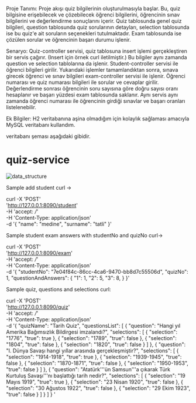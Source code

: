Proje Tanımı:
Proje akışı quiz bilgilerinin oluşturulmasıyla başlar. Bu, quiz bilgisine erişebilecek ve çözebilecek öğrenci bilgilerini, öğrencinin sınav bilgilerini ve değerlendirme sonuçlarını içerir.
Quiz tablosunda genel quiz bilgileri, question tablosunda quiz sorularının detayları, selection tablosunda ise bu quiz'e ait soruların seçenekleri tutulmaktadır. Exam tablosunda ise çözülen sorular ve öğrencinin başarı durumu işlenir.

Senaryo:
Quiz-controller servisi, quiz tablosuna insert işlemi gerçekleştiren bir servis çağırır. (Insert için örnek curl iletilmiştir.) Bu bilgiler aynı zamanda question ve selection tablolarına da işlenir.
Student-controller servisi ile öğrenci bilgileri girilir.
Yukarıdaki işlemler tamamlandıktan sonra, sınava girecek öğrenci ve sınav bilgileri exam-controller servisi ile işlenir. Öğrenci numarası ve quiz numarası bilgileri ile sorular ve cevaplar girilir. Değerlendirme sonrası öğrencinin soru sayısına göre doğru sayısı oranı hesaplanır ve başarı yüzdesi exam tablosunda saklanır. Aynı servis aynı zamanda öğrenci numarası ile öğrencinin girdiği sınavlar ve başarı oranları listelenebilir.

Ek Bilgiler:
H2 veritabanına aşina olmadığım için kolaylık sağlaması amacıyla MySQL veritabanı kullandım.

veritabanı şeması aşağıdaki gibidir.
# quiz-service
![data_structure](https://github.com/MedineTatli/quiz-service/assets/39694313/3cddee96-204c-48d8-93ff-5e9416615089)


Sample add student curl ->  

curl -X 'POST' \
  'http://127.0.0.1:8090/student' \
  -H 'accept: */*' \
  -H 'Content-Type: application/json' \
  -d '{
  "name": "medine",
  "surname": "tatli"
}'

Sample student exam answers with studentNo and quizNo curl->

curl -X 'POST' \
  'http://127.0.0.1:8090/exam' \
  -H 'accept: */*' \
  -H 'Content-Type: application/json' \
  -d '{
  "studentNo": "7e04f84c-86cc-4ca6-9470-bb8d7c55506d",
  "quizNo": 1,
  "questionAndAnswers": {
    "1": 1,
    "2": 5,
    "3": 8,
  }
}'

Sample quiz, questions and selections curl: 

curl -X 'POST' \
  'http://127.0.0.1:8090/quiz' \
  -H 'accept: */*' \
  -H 'Content-Type: application/json' \
  -d '{
  "quizName": "Tarih Quiz",
  "questionsList": [
    {
      "question": "Hangi yıl Amerika Bağımsızlık Bildirgesi imzalandı?",
      "selections": [
        {
          "selection": "1776",
          "true": true
        },
        {
          "selection": "1789",
          "true": false
        },
        {
          "selection": "1804",
          "true": false
        },
        {
          "selection": "1820",
          "true": false
        }
      ]
    },
    {
      "question": "I. Dünya Savaşı hangi yıllar arasında gerçekleşmiştir?",
      "selections": [
        {
          "selection": "1914-1918",
          "true": true
        },
        {
          "selection": "1939-1945",
          "true": false
        },
        {
          "selection": "1870-1871",
          "true": false
        },
        {
          "selection": "1950-1953",
          "true": false
        }
      ]
    },
    {
      "question": "Atatürk'\''ün Samsun'\''a çıkarak Türk Kurtuluş Savaşı'\''nı başlattığı tarih nedir?",
      "selections": [
        {
          "selection": "19 Mayıs 1919",
          "true": true
        },
        {
          "selection": "23 Nisan 1920",
          "true": false
        },
        {
          "selection": "30 Ağustos 1922",
          "true": false
        },
        {
          "selection": "29 Ekim 1923",
          "true": false
        }
      ]
    }
  ]
}
'
